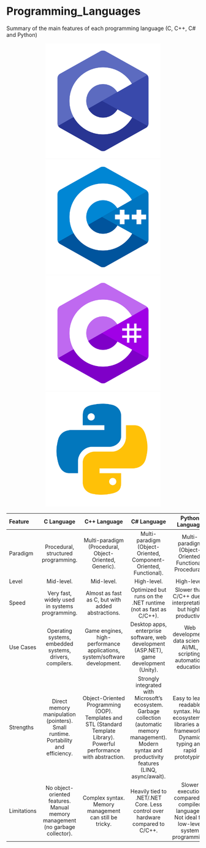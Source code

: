 # Programming_Languages
Summary of the main features of each programming language (C, C++, C# and Python)

<p align="center">
  <img src="https://raw.githubusercontent.com/BrandonAlfaro/Programming_Languajes/f05275caea79194cbcecdd15efa9acb43f21bc4f/img/C.svg" width="300" alt="C Language" />
  <img src="https://raw.githubusercontent.com/BrandonAlfaro/Programming_Languajes/f05275caea79194cbcecdd15efa9acb43f21bc4f/img/C++.svg" width="300" alt="C++ Language" />
  <img src="https://raw.githubusercontent.com/BrandonAlfaro/Programming_Languajes/f05275caea79194cbcecdd15efa9acb43f21bc4f/img/C%23.svg" width="300" alt="C# Language" />
  <img src="https://raw.githubusercontent.com/BrandonAlfaro/Programming_Languajes/f05275caea79194cbcecdd15efa9acb43f21bc4f/img/Python.svg" width="300" alt="Python Language" />
</p>


|  Feature    | C Language  | C++ Language  | C# Language | Python Language |
|  :------    | :------------: |:---------------:| :-----:| :-----: |
|  Paradigm   | Procedural, structured programming. | Multi-paradigm (Procedural, Object-Oriented, Generic). | Multi-paradigm (Object-Oriented, Component-Oriented, Functional). | Multi-paradigm (Object-Oriented, Functional, Procedural). |
|  Level      | Mid-level. | Mid-level. | High-level. | High-level. |
|  Speed      | Very fast, widely used in systems programming. | Almost as fast as C, but with added abstractions. | Optimized but runs on the .NET runtime (not as fast as C/C++). | Slower than C/C++ due to interpretation, but highly productive. |
|  Use Cases  | Operating systems, embedded systems, drivers, compilers. | Game engines, high-performance applications, system/software development. | Desktop apps, enterprise software, web development (ASP.NET), game development (Unity). | Web development, data science, AI/ML, scripting, automation, education. |
|  Strengths  | Direct memory manipulation (pointers). Small runtime. Portability and efficiency. | Object-Oriented Programming (OOP). Templates and STL (Standard Template Library). Powerful performance with abstraction. | Strongly integrated with Microsoft’s ecosystem. Garbage collection (automatic memory management). Modern syntax and productivity features (LINQ, async/await). |Easy to learn, readable syntax. Huge ecosystem of libraries and frameworks. Dynamic typing and rapid prototyping. |
| Limitations | No object-oriented features. Manual memory management (no garbage collector). | Complex syntax. Memory management can still be tricky. | Heavily tied to .NET/.NET Core. Less control over hardware compared to C/C++. | Slower execution compared to compiled languages. Not ideal for low-level system programming. |